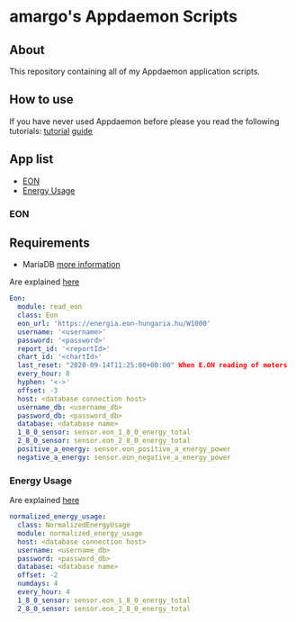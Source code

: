 # amargo's Appdaemon Scripts

## About

This repository containing all of my Appdaemon application scripts.

## How to use

If you have never used Appdaemon before please you read the following tutorials:
[tutorial](https://appdaemon.readthedocs.io/en/latest/HASS_TUTORIAL.html)
[guide](https://appdaemon.readthedocs.io/en/latest/APPGUIDE.html)

## App list

* [EON](#eon)
* [Energy Usage](#normalized_energy_usage)

### EON

## Requirements 
* MariaDB [more information](https://github.com/home-assistant/addons/blob/master/mariadb/DOCS.md)

Are explained [here](eon/README.md)

```yaml
Eon:
  module: read_eon
  class: Eon
  eon_url: 'https://energia.eon-hungaria.hu/W1000'
  username: '<username>'
  password: '<password>'
  report_id: '<reportId>'
  chart_id: '<chartId>'
  last_reset: "2020-09-14T11:25:00+00:00" When E.ON reading of meters
  every_hour: 8
  hyphen: '<->'
  offset: -3
  host: <database connection host>
  username_db: <username_db>
  password_db: <password_db>
  database: <database name>
  1_8_0_sensor: sensor.eon_1_8_0_energy_total
  2_8_0_sensor: sensor.eon_2_8_0_energy_total
  positive_a_energy: sensor.eon_positive_a_energy_power
  negative_a_energy: sensor.eon_negative_a_energy_power  
```
### Energy Usage

Are explained [here](normalized_energy_usage/README.md)

```yaml
normalized_energy_usage:
  class: NormalizedEnergyUsage
  module: normalized_energy_usage
  host: <database connection host>
  username: <username_db>
  password: <password_db>
  database: <database name>
  offset: -2
  numdays: 4
  every_hour: 4
  1_8_0_sensor: sensor.eon_1_8_0_energy_total
  2_8_0_sensor: sensor.eon_2_8_0_energy_total
```
